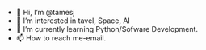 - 👋 Hi, I’m @tamesj
- 👀 I’m interested in tavel, Space, AI
- 🌱 I’m currently learning Python/Sofware Development.
- 📫 How to reach me-email.

<!---
tamesj/tamesj is a ✨ special ✨ repository because its `README.md` (this file) appears on your GitHub profile.
You can click the Preview link to take a look at your changes.
--->
